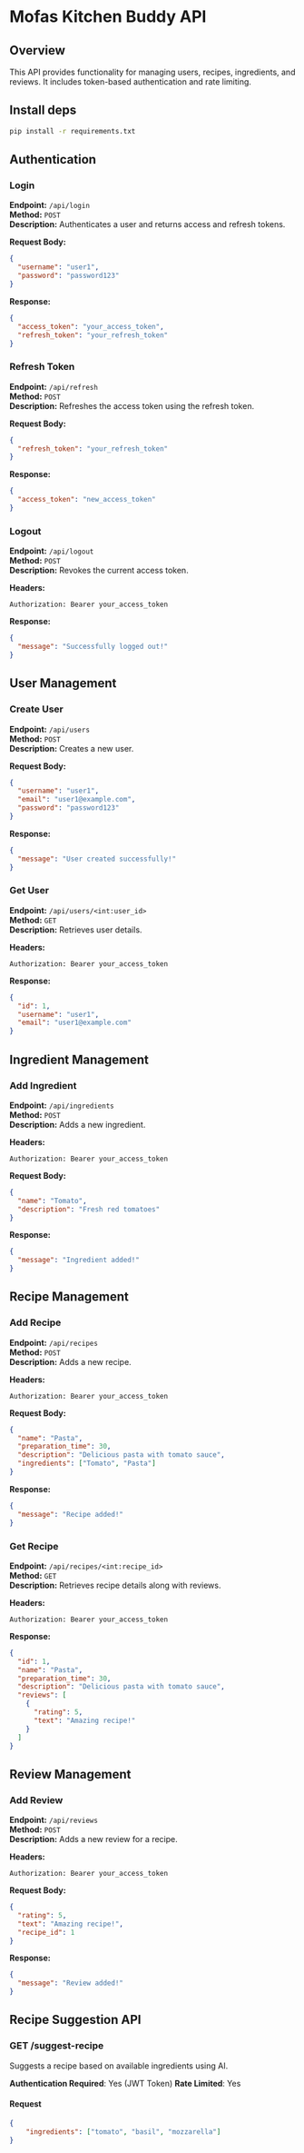 # Mofas Kitchen Buddy API

## Overview

This API provides functionality for managing users, recipes, ingredients, and reviews. It includes token-based authentication and rate limiting.

## Install deps

```bash
pip install -r requirements.txt
```

## Authentication

### Login

**Endpoint:** `/api/login`  
**Method:** `POST`  
**Description:** Authenticates a user and returns access and refresh tokens.

**Request Body:**

```json
{
  "username": "user1",
  "password": "password123"
}
```

**Response:**

```json
{
  "access_token": "your_access_token",
  "refresh_token": "your_refresh_token"
}
```

### Refresh Token

**Endpoint:** `/api/refresh`  
**Method:** `POST`  
**Description:** Refreshes the access token using the refresh token.

**Request Body:**

```json
{
  "refresh_token": "your_refresh_token"
}
```

**Response:**

```json
{
  "access_token": "new_access_token"
}
```

### Logout

**Endpoint:** `/api/logout`  
**Method:** `POST`  
**Description:** Revokes the current access token.

**Headers:**

```
Authorization: Bearer your_access_token
```

**Response:**

```json
{
  "message": "Successfully logged out!"
}
```

## User Management

### Create User

**Endpoint:** `/api/users`  
**Method:** `POST`  
**Description:** Creates a new user.

**Request Body:**

```json
{
  "username": "user1",
  "email": "user1@example.com",
  "password": "password123"
}
```

**Response:**

```json
{
  "message": "User created successfully!"
}
```

### Get User

**Endpoint:** `/api/users/<int:user_id>`  
**Method:** `GET`  
**Description:** Retrieves user details.

**Headers:**

```
Authorization: Bearer your_access_token
```

**Response:**

```json
{
  "id": 1,
  "username": "user1",
  "email": "user1@example.com"
}
```

## Ingredient Management

### Add Ingredient

**Endpoint:** `/api/ingredients`  
**Method:** `POST`  
**Description:** Adds a new ingredient.

**Headers:**

```
Authorization: Bearer your_access_token
```

**Request Body:**

```json
{
  "name": "Tomato",
  "description": "Fresh red tomatoes"
}
```

**Response:**

```json
{
  "message": "Ingredient added!"
}
```

## Recipe Management

### Add Recipe

**Endpoint:** `/api/recipes`  
**Method:** `POST`  
**Description:** Adds a new recipe.

**Headers:**

```
Authorization: Bearer your_access_token
```

**Request Body:**

```json
{
  "name": "Pasta",
  "preparation_time": 30,
  "description": "Delicious pasta with tomato sauce",
  "ingredients": ["Tomato", "Pasta"]
}
```

**Response:**

```json
{
  "message": "Recipe added!"
}
```

### Get Recipe

**Endpoint:** `/api/recipes/<int:recipe_id>`  
**Method:** `GET`  
**Description:** Retrieves recipe details along with reviews.

**Headers:**

```
Authorization: Bearer your_access_token
```

**Response:**

```json
{
  "id": 1,
  "name": "Pasta",
  "preparation_time": 30,
  "description": "Delicious pasta with tomato sauce",
  "reviews": [
    {
      "rating": 5,
      "text": "Amazing recipe!"
    }
  ]
}
```

## Review Management

### Add Review

**Endpoint:** `/api/reviews`  
**Method:** `POST`  
**Description:** Adds a new review for a recipe.

**Headers:**

```
Authorization: Bearer your_access_token
```

**Request Body:**

```json
{
  "rating": 5,
  "text": "Amazing recipe!",
  "recipe_id": 1
}
```

**Response:**

```json
{
  "message": "Review added!"
}
```


## Recipe Suggestion API

### GET /suggest-recipe
Suggests a recipe based on available ingredients using AI.

**Authentication Required**: Yes (JWT Token)
**Rate Limited**: Yes

#### Request
```json
{
    "ingredients": ["tomato", "basil", "mozzarella"]
}

